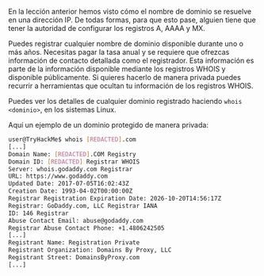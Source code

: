 En la lección anterior hemos visto cómo el nombre de dominio se resuelve en una dirección IP. De todas formas, para que esto pase, alguien tiene que tener la autoridad de configurar los registros A, AAAA y MX.

Puedes registrar cualquier nombre de dominio disponible  durante uno o más años. Necesitas pagar la tasa anual y se requiere que ofrezcas información de contacto detallada como el registrador. Esta información es parte de la información disponible mediante los registros WHOIS y disponible públicamente. Si quieres hacerlo de manera privada puedes recurrir a herramientas que ocultan tu información de los registros WHOIS.

Puedes ver los detalles de cualquier dominio registrado haciendo `whois <dominio>`, en los sistemas Linux.

Aquí un ejemplo de un dominio protegido de manera privada:

```bash
user@TryHackMe$ whois [REDACTED].com 
[...] 
Domain Name: [REDACTED].COM Registry 
Domain ID: [REDACTED] Registrar WHOIS 
Server: whois.godaddy.com Registrar 
URL: https://www.godaddy.com 
Updated Date: 2017-07-05T16:02:43Z 
Creation Date: 1993-04-02T00:00:00Z 
Registrar Registration Expiration Date: 2026-10-20T14:56:17Z 
Registrar: GoDaddy.com, LLC Registrar IANA 
ID: 146 Registrar 
Abuse Contact Email: abuse@godaddy.com 
Registrar Abuse Contact Phone: +1.4806242505 
[...] 
Registrant Name: Registration Private 
Registrant Organization: Domains By Proxy, LLC 
Registrant Street: DomainsByProxy.com 
[...]
```
